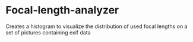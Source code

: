 # Focal-length-analyzer
Creates a histogram to visualize the distribution of used focal lengths on a set of pictures containing exif data

